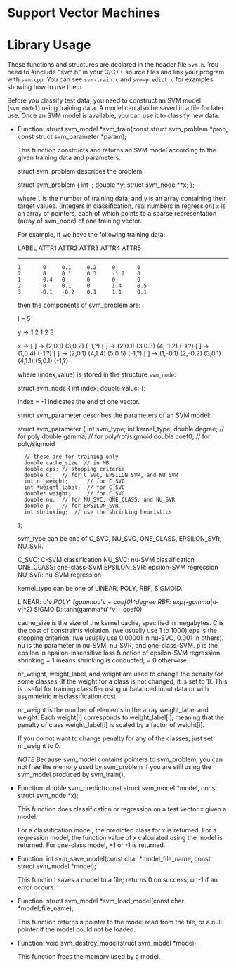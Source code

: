 # Support Vector Machines

Library Usage
=============

These functions and structures are declared in the header file `svm.h`.
You need to #include "svm.h" in your C/C++ source files and link your
program with `svm.cpp`. You can see `svm-train.c` and `svm-predict.c`
for examples showing how to use them.

Before you classify test data, you need to construct an SVM model
(`svm_model`) using training data. A model can also be saved in
a file for later use. Once an SVM model is available, you can use it
to classify new data.

- Function: struct svm_model *svm_train(const struct svm_problem *prob,
					const struct svm_parameter *param);

    This function constructs and returns an SVM model according to
    the given training data and parameters.

    struct svm_problem describes the problem:
	
	struct svm_problem
	{
		int l;
		double *y;
		struct svm_node **x;
	};
 
    where `l` is the number of training data, and `y` is an array containing
    their target values. (integers in classification, real numbers in
    regression) `x` is an array of pointers, each of which points to a sparse
    representation (array of svm_node) of one training vector.

    For example, if we have the following training data:

    LABEL	ATTR1	ATTR2	ATTR3	ATTR4	ATTR5
    -----	-----	-----	-----	-----	-----
      1		  0 	0.1	  	0.2	  	0	  	0
      2		  0	  	0.1	  	0.3	 	-1.2	0
      1		  0.4	0	  	0	  	0	  	0
      2		  0 	0.1	  	0 		1.4		0.5
      3		 -0.1 	-0.2 	0.1 	1.1 	0.1

    then the components of svm_problem are:

    l = 5

    y -> 1 2 1 2 3

    x -> [ ] -> (2,0.1) (3,0.2) (-1,?)
	 [ ] -> (2,0.1) (3,0.3) (4,-1.2) (-1,?)
	 [ ] -> (1,0.4) (-1,?)
	 [ ] -> (2,0.1) (4,1.4) (5,0.5) (-1,?)
	 [ ] -> (1,-0.1) (2,-0.2) (3,0.1) (4,1.1) (5,0.1) (-1,?)

    where (index,value) is stored in the structure `svm_node`:

	struct svm_node
	{
		int index;
		double value;
	};

    index = -1 indicates the end of one vector.
 
    struct svm_parameter describes the parameters of an SVM model:

	struct svm_parameter
	{
		int svm_type;
		int kernel_type;
		double degree;	// for poly
		double gamma;	// for poly/rbf/sigmoid
		double coef0;	// for poly/sigmoid

		// these are for training only
		double cache_size; // in MB
		double eps;	// stopping criteria
		double C;	// for C_SVC, EPSILON_SVR, and NU_SVR
		int nr_weight;		// for C_SVC
		int *weight_label;	// for C_SVC
		double* weight;		// for C_SVC
		double nu;	// for NU_SVC, ONE_CLASS, and NU_SVR
		double p;	// for EPSILON_SVR
		int shrinking;	// use the shrinking heuristics
	};

    svm_type can be one of C_SVC, NU_SVC, ONE_CLASS, EPSILON_SVR, NU_SVR.

    C_SVC:		C-SVM classification
    NU_SVC:		nu-SVM classification
    ONE_CLASS:		one-class-SVM
    EPSILON_SVR:	epsilon-SVM regression
    NU_SVR:		nu-SVM regression

    kernel_type can be one of LINEAR, POLY, RBF, SIGMOID.

    LINEAR:	u'*v
    POLY:	(gamma*u'*v + coef0)^degree
    RBF:	exp(-gamma*|u-v|^2)
    SIGMOID:	tanh(gamma*u'*v + coef0)

    cache_size is the size of the kernel cache, specified in megabytes.
    C is the cost of constraints violation. (we usually use 1 to 1000)
    eps is the stopping criterion. (we usually use 0.00001 in nu-SVC,
    0.001 in others). nu is the parameter in nu-SVM, nu-SVR, and
    one-class-SVM. p is the epsilon in epsilon-insensitive loss function
    of epsilon-SVM regression. shrinking = 1 means shrinking is conducted;
    = 0 otherwise.

    nr_weight, weight_label, and weight are used to change the penalty
    for some classes (If the weight for a class is not changed, it is
    set to 1). This is useful for training classifier using unbalanced
    input data or with asymmetric misclassification cost.

    nr_weight is the number of elements in the array weight_label and
    weight. Each weight[i] corresponds to weight_label[i], meaning that
    the penalty of class weight_label[i] is scaled by a factor of weight[i].
    
    If you do not want to change penalty for any of the classes,
    just set nr_weight to 0.

    *NOTE* Because svm_model contains pointers to svm_problem, you can
    not free the memory used by svm_problem if you are still using the
    svm_model produced by svm_train().

- Function: double svm_predict(const struct svm_model *model,
                             const struct svm_node *x);

    This function does classification or regression on a test vector x
    given a model.

    For a classification model, the predicted class for x is returned.
    For a regression model, the function value of x calculated using
    the model is returned. For one-class model, +1 or -1 is returned.

- Function: int svm_save_model(const char *model_file_name,
			       const struct svm_model *model);

    This function saves a model to a file; returns 0 on success, or -1
    if an error occurs.

- Function: struct svm_model *svm_load_model(const char *model_file_name);

    This function returns a pointer to the model read from the file,
    or a null pointer if the model could not be loaded.


- Function: void svm_destroy_model(struct svm_model *model);

    This function frees the memory used by a model.

